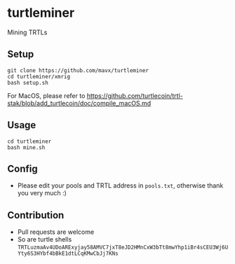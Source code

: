 # turtleminer
Mining TRTLs

## Setup
```
git clone https://github.com/mavx/turtleminer
cd turtleminer/xmrig
bash setup.sh
```

For MacOS, please refer to https://github.com/turtlecoin/trtl-stak/blob/add_turtlecoin/doc/compile_macOS.md

## Usage
```
cd turtleminer
bash mine.sh
```

## Config
- Please edit your pools and TRTL address in `pools.txt`, otherwise thank you very much :)


## Contribution
- Pull requests are welcome
- So are turtle shells `TRTLuzmaAv4UDoARExyjay58AMVC7jxT8eJD2HMnCxW3bTt8mwYhp1iBr4sCEU3Wj6UYty6S3HYbf4bBkE1dtLCqKMwCbJj7KNs`
